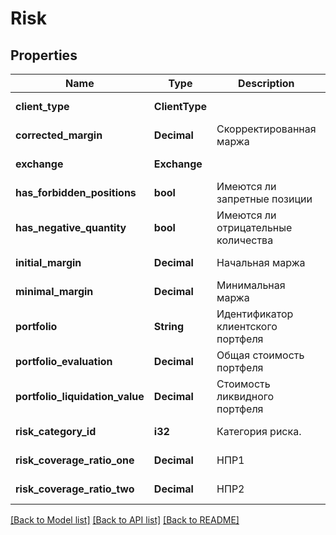 # Risk

## Properties
Name | Type | Description | Notes
------------ | ------------- | ------------- | -------------
**client_type** | **ClientType** |  | [default to null]
**corrected_margin** | **Decimal** | Скорректированная маржа | [default to null]
**exchange** | **Exchange** |  | [default to null]
**has_forbidden_positions** | **bool** | Имеются ли запретные позиции | [default to null]
**has_negative_quantity** | **bool** | Имеются ли отрицательные количества | [default to null]
**initial_margin** | **Decimal** | Начальная маржа | [default to null]
**minimal_margin** | **Decimal** | Минимальная маржа | [default to null]
**portfolio** | **String** | Идентификатор клиентского портфеля | [default to null]
**portfolio_evaluation** | **Decimal** | Общая стоимость портфеля | [default to null]
**portfolio_liquidation_value** | **Decimal** | Стоимость ликвидного портфеля | [default to null]
**risk_category_id** | **i32** | Категория риска.  | [default to null]
**risk_coverage_ratio_one** | **Decimal** | НПР1 | [default to null]
**risk_coverage_ratio_two** | **Decimal** | НПР2 | [default to null]

[[Back to Model list]](../README.md#documentation-for-models) [[Back to API list]](../README.md#documentation-for-api-endpoints) [[Back to README]](../README.md)


